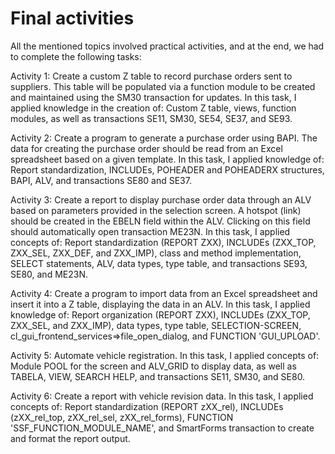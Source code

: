 # Final activities
All the mentioned topics involved practical activities, and at the end, we had to complete the following tasks:

Activity 1:
Create a custom Z table to record purchase orders sent to suppliers. This table will be populated via a function module to be created and maintained using the SM30 transaction for updates.
In this task, I applied knowledge in the creation of:
Custom Z table, views, function modules, as well as transactions SE11, SM30, SE54, SE37, and SE93.

Activity 2:
Create a program to generate a purchase order using BAPI. The data for creating the purchase order should be read from an Excel spreadsheet based on a given template.
In this task, I applied knowledge of:
Report standardization, INCLUDEs, POHEADER and POHEADERX structures, BAPI, ALV, and transactions SE80 and SE37.

Activity 3:
Create a report to display purchase order data through an ALV based on parameters provided in the selection screen.
A hotspot (link) should be created in the EBELN field within the ALV. Clicking on this field should automatically open transaction ME23N.
In this task, I applied concepts of:
Report standardization (REPORT ZXX), INCLUDEs (ZXX_TOP, ZXX_SEL, ZXX_DEF, and ZXX_IMP), class and method implementation, SELECT statements, ALV, data types, type table, and transactions SE93, SE80, and ME23N.

Activity 4:
Create a program to import data from an Excel spreadsheet and insert it into a Z table, displaying the data in an ALV.
In this task, I applied knowledge of:
Report organization (REPORT ZXX), INCLUDEs (ZXX_TOP, ZXX_SEL, and ZXX_IMP), data types, type table, SELECTION-SCREEN, cl_gui_frontend_services=>file_open_dialog, and FUNCTION 'GUI_UPLOAD'.

Activity 5:
Automate vehicle registration.
In this task, I applied concepts of:
Module POOL for the screen and ALV_GRID to display data, as well as TABELA, VIEW, SEARCH HELP, and transactions SE11, SM30, and SE80.

Activity 6:
Create a report with vehicle revision data.
In this task, I applied concepts of:
Report standardization (REPORT zXX_rel), INCLUDEs (zXX_rel_top, zXX_rel_sel, zXX_rel_forms), FUNCTION 'SSF_FUNCTION_MODULE_NAME', and SmartForms transaction to create and format the report output.
